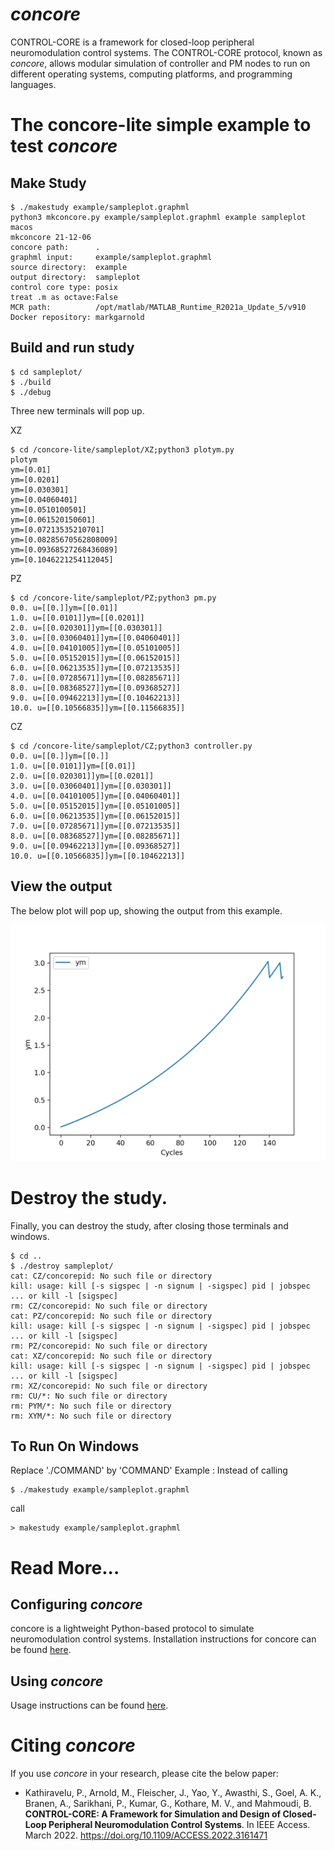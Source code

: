 # _concore_
CONTROL-CORE is a framework for closed-loop peripheral neuromodulation control systems. The CONTROL-CORE protocol, known as _concore_, allows modular simulation of controller and PM nodes to run on different operating systems, computing platforms, and programming languages. 

# The concore-lite simple example to test _concore_

## Make Study
```
$ ./makestudy example/sampleplot.graphml
python3 mkconcore.py example/sampleplot.graphml example sampleplot macos
mkconcore 21-12-06
concore path:      .
graphml input:     example/sampleplot.graphml
source directory:  example
output directory:  sampleplot
control core type: posix
treat .m as octave:False
MCR path:          /opt/matlab/MATLAB_Runtime_R2021a_Update_5/v910
Docker repository: markgarnold
```

## Build and run study
```
$ cd sampleplot/
$ ./build
$ ./debug
```

Three new terminals will pop up.


XZ
```
$ cd /concore-lite/sampleplot/XZ;python3 plotym.py
plotym
ym=[0.01]
ym=[0.0201]
ym=[0.030301]
ym=[0.04060401]
ym=[0.0510100501]
ym=[0.061520150601]
ym=[0.07213535210701]
ym=[0.08285670562808009]
ym=[0.09368527268436089]
ym=[0.1046221254112045]
```

PZ
```
$ cd /concore-lite/sampleplot/PZ;python3 pm.py
0.0. u=[[0.]]ym=[[0.01]]
1.0. u=[[0.0101]]ym=[[0.0201]]
2.0. u=[[0.020301]]ym=[[0.030301]]
3.0. u=[[0.03060401]]ym=[[0.04060401]]
4.0. u=[[0.04101005]]ym=[[0.05101005]]
5.0. u=[[0.05152015]]ym=[[0.06152015]]
6.0. u=[[0.06213535]]ym=[[0.07213535]]
7.0. u=[[0.07285671]]ym=[[0.08285671]]
8.0. u=[[0.08368527]]ym=[[0.09368527]]
9.0. u=[[0.09462213]]ym=[[0.10462213]]
10.0. u=[[0.10566835]]ym=[[0.11566835]]
```

CZ
```
$ cd /concore-lite/sampleplot/CZ;python3 controller.py
0.0. u=[[0.]]ym=[[0.]]
1.0. u=[[0.0101]]ym=[[0.01]]
2.0. u=[[0.020301]]ym=[[0.0201]]
3.0. u=[[0.03060401]]ym=[[0.030301]]
4.0. u=[[0.04101005]]ym=[[0.04060401]]
5.0. u=[[0.05152015]]ym=[[0.05101005]]
6.0. u=[[0.06213535]]ym=[[0.06152015]]
7.0. u=[[0.07285671]]ym=[[0.07213535]]
8.0. u=[[0.08368527]]ym=[[0.08285671]]
9.0. u=[[0.09462213]]ym=[[0.09368527]]
10.0. u=[[0.10566835]]ym=[[0.10462213]]
```

## View the output
The below plot will pop up, showing the output from this example.

![The output plot](fig/Figure_1.png)


# Destroy the study.
Finally, you can destroy the study, after closing those terminals and windows.
```
$ cd ..
$ ./destroy sampleplot/
cat: CZ/concorepid: No such file or directory
kill: usage: kill [-s sigspec | -n signum | -sigspec] pid | jobspec ... or kill -l [sigspec]
rm: CZ/concorepid: No such file or directory
cat: PZ/concorepid: No such file or directory
kill: usage: kill [-s sigspec | -n signum | -sigspec] pid | jobspec ... or kill -l [sigspec]
rm: PZ/concorepid: No such file or directory
cat: XZ/concorepid: No such file or directory
kill: usage: kill [-s sigspec | -n signum | -sigspec] pid | jobspec ... or kill -l [sigspec]
rm: XZ/concorepid: No such file or directory
rm: CU/*: No such file or directory
rm: PYM/*: No such file or directory
rm: XYM/*: No such file or directory
```
## To Run On Windows

Replace './COMMAND' by 'COMMAND'
Example :
Instead of calling 
```
$ ./makestudy example/sampleplot.graphml
```
call
```
> makestudy example/sampleplot.graphml
```


# Read More...

## Configuring _concore_

concore is a lightweight Python-based protocol to simulate neuromodulation control systems. Installation instructions for concore can be found [here](https://control-core.readthedocs.io/en/latest/installation.html).


## Using _concore_

Usage instructions can be found [here](https://control-core.readthedocs.io/en/latest/usage.html).


# Citing _concore_

If you use _concore_ in your research, please cite the below paper:

* Kathiravelu, P., Arnold, M., Fleischer, J., Yao, Y., Awasthi, S., Goel, A. K., Branen, A., Sarikhani, P., Kumar, G., Kothare, M. V., and Mahmoudi, B. **CONTROL-CORE: A Framework for Simulation and Design of Closed-Loop Peripheral Neuromodulation Control Systems**. In IEEE Access. March 2022. https://doi.org/10.1109/ACCESS.2022.3161471 
